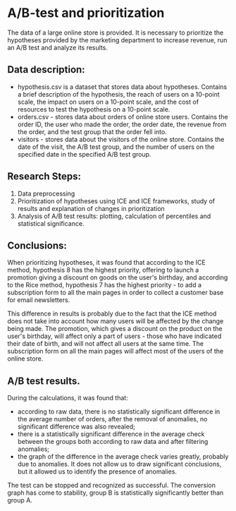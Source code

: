 # A/B-test and prioritization 

The data of a large online store is provided. It is necessary to prioritize the hypotheses provided by the marketing department to increase revenue, run an A/B test and analyze its results.

## Data description:

- hypothesis.csv is a dataset that stores data about hypotheses. Contains a brief description of the hypothesis, the reach of users on a 10-point scale, the impact on users on a 10-point scale, and the cost of resources to test the hypothesis on a 10-point scale.
- orders.csv - stores data about orders of online store users. Contains the order ID, the user who made the order, the order date, the revenue from the order, and the test group that the order fell into.
- visitors - stores data about the visitors of the online store. Contains the date of the visit, the A/B test group, and the number of users on the specified date in the specified A/B test group.

## Research Steps:

1. Data preprocessing
2. Prioritization of hypotheses using ICE and ICE frameworks, study of results and explanation of changes in prioritization
3. Analysis of A/B test results: plotting, calculation of percentiles and statistical significance. 

## Conclusions: 

When prioritizing hypotheses, it was found that according to the ICE method, hypothesis 8 has the highest priority, offering to launch a promotion giving a discount on goods on the user's birthday, and according to the Rice method, hypothesis 7 has the highest priority - to add a subscription form to all the main pages in order to collect a customer base for email newsletters.

This difference in results is probably due to the fact that the ICE method does not take into account how many users will be affected by the change being made. The promotion, which gives a discount on the product on the user's birthday, will affect only a part of users - those who have indicated their date of birth, and will not affect all users at the same time. The subscription form on all the main pages will affect most of the users of the online store.

## A/B test results.

During the calculations, it was found that:

- according to raw data, there is no statistically significant difference in the average number of orders, after the removal of anomalies, no significant difference was also revealed;
- there is a statistically significant difference in the average check between the groups both according to raw data and after filtering anomalies;
- the graph of the difference in the average check varies greatly, probably due to anomalies. It does not allow us to draw significant conclusions, but it allowed us to identify the presence of anomalies.

The test can be stopped and recognized as successful. The conversion graph has come to stability, group B is statistically significantly better than group A.
